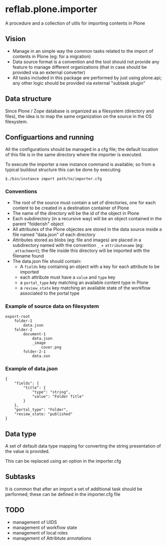 # reflab.plone.importer
A procedure and a collection of utils for importing contents in Plone

## Vision

- Manage in an simple way the common tasks related to the import of contents in Plone (eg: for a migration)
- Data source format is a convention and the tool should not provide any feature to manage different organizations (that in case should be provided via an external converter)
- All tasks included in this package are performed by just using plone.api; any other logic should be provided via external "subtask plugin"

## Data structure
Since Plone / Zope database is organized as a filesystem (directory and files), the idea is to map the same organization on the source in the OS filesystem.

## Configuartions and running
All the configurations should be managed in a cfg file; the default location of this file is in the same directory where the importer is executed.

To execute the importer a new instance command is available; so from a typical buildout structure this can be done by executing

```
$./bin/instance import path/to/importer.cfg
```

### Conventions
- The root of the source must contain a set of directories, one for each content to be created in a destination container of Plone
- The name of the directory will be the id of the object in Plone
- Each subdirectory (in a recursive way) will be an object contained in the parent "folderish" object
- All attributes of the Plone objectes are stored in the data source inside a file named "data.json" of each directory
- Attributes stored as blobs (eg: file and images) are placed in a subdirectory named with the convention `_` + `attributename` (eg: `_attachment`); the file inside this directory will be imported with the filename found
- The data.json file should contain:
    - A `fields` key containng an object with a key for each attribute to be imported
    - each attribute must have a `value` and `type` key
    - a `portal_type` key matching an available content type in Plone
    - a `review_state` key matching an available state of the workflow associated to the portal type

### Example of source data on filesystem

```
export-root
    folder-1
        data.json
    folder-2
        document-1
            data.json
            _image
                cover.png
        folder-2-1
            data.son
```

### Example of data.json
```
{
    "fields": {
        "title": {
            "type": "string",
            "value": "Folder Title"
        }
    },
    "portal_type": "Folder",
    "review_state: "published"
}
```

## Data type
A set of default data type mapping for converting the string presentation of the value is provided.

This can be replaced using an option in the importer.cfg 

## Subtasks
It is common that after an import a set of additional task should be performed; these can be defined in the importer.cfg file


## TODO
- management of UIDS
- management of workflow state
- management of local roles
- management of Attribtute annotations



